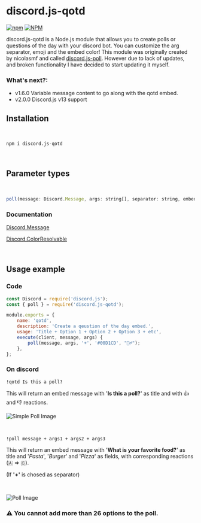 # discord.js-qotd

[![npm](https://img.shields.io/npm/v/discord.js-qotd)](https://www.npmjs.com/package/discord.js-qotd)
[![NPM](https://img.shields.io/npm/l/discord.js-qotd)](https://www.npmjs.com/package/discord.js-qotd)

discord.js-qotd is a Node.js module that allows you to create polls or questions of the day with your discord bot. You can customize the arg separator, emoji and the embed color! This module was originally created by nicolasmf and called [discord.js-poll](https://www.npmjs.com/package/discord.js-poll). However due to lack of updates, and broken functionality I have decided to start updating it myself.

### What's next?:
* v1.6.0 Variable message content to go along with the qotd embed.
* v2.0.0 Discord.js v13 support

## Installation 

<br>

```
npm i discord.js-qotd
```

<br>

## Parameter types

<br>

```JavaScript
poll(message: Discord.Message, args: string[], separator: string, embedColor: Discord.ColorResolvable, emoji: string)
```

### Documentation 

[Discord.Message](https://discord.js.org/#/docs/main/stable/class/Message)

[Discord.ColorResolvable](https://discord.js.org/#/docs/main/stable/typedef/ColorResolvable)

<br>

## Usage example

### Code

```JavaScript
const Discord = require('discord.js');
const { poll } = require('discord.js-qotd');

module.exports = {
	name: 'qotd',
	description: 'Create a qeustion of the day embed.',
	usage: 'Title + Option 1 + Option 2 + Option 3 + etc',
	execute(client, message, args) {
		poll(message, args, '+', '#00D1CD', "🤷‍♂️");
	},
};
```

### On discord

```
!qotd Is this a poll?
```

This will return an embed message with '**Is this a poll?**' as title and with 👍 and 👎 reactions.

![Simple Poll Image]()

<br>

```
!poll message + args1 + args2 + args3
```

This will return an embed message with '**What is your favorite food?**' as title and '*Pasta*', '*Burger*' and '*Pizza*' as fields, with corresponding reactions (🇦 => 🇨).

(If **'+'** is chosed as separator)

<br>

![Poll Image]()

### ⚠️ You cannot add more than 26 options to the poll. 
